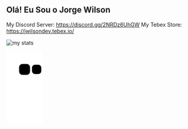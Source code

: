 ## Olá! Eu Sou o Jorge Wilson
My Discord Server: https://discord.gg/2NRDz6UhGW
My Tebex Store: https://jwilsondev.tebex.io/

<img alt="my stats" src= "https://github-readme-stats.vercel.app/api?username=jorge-wilson"/>
  

 ![snake gif](https://github.com/jorge-wilson/jorge-wilson/blob/output/github-contribution-grid-snake.svg)
  
  
</div>
